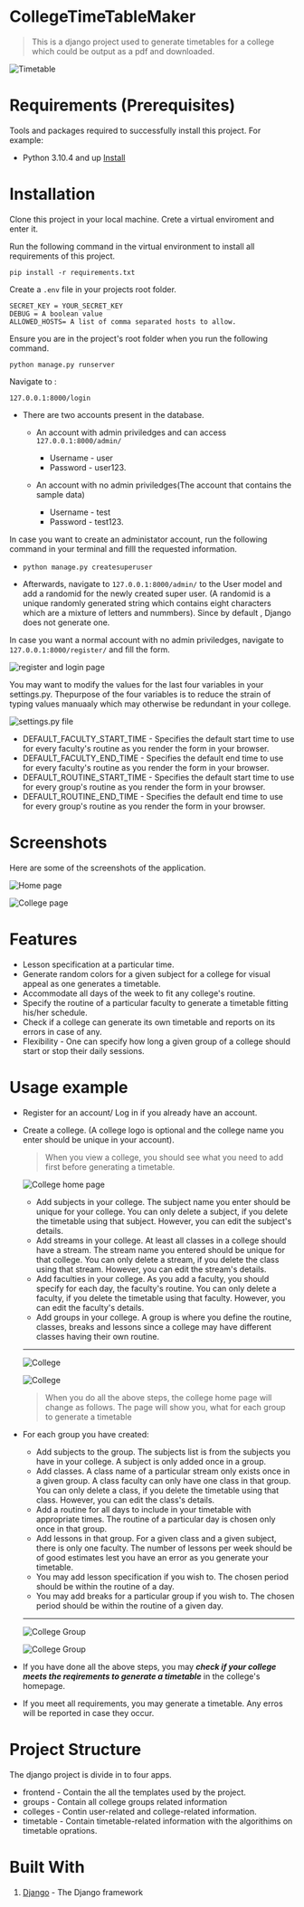 # CollegeTimeTableMaker

> This is a django project used to generate timetables for a college which could be output as a pdf and downloaded.

![Timetable](screenshots/timetable.png "A generated timetable output for a class")

# Requirements  (Prerequisites)
Tools and packages required to successfully install this project.
For example:
* Python 3.10.4 and up [Install](https://www.python.org/downloads/)

# Installation
Clone this project in your local machine. Crete a virtual enviroment and enter it.

Run the following command in the virtual environment to install all requirements of this project.

`pip install -r requirements.txt`

Create a `.env` file in your projects root folder.

    SECRET_KEY = YOUR_SECRET_KEY
    DEBUG = A boolean value
    ALLOWED_HOSTS= A list of comma separated hosts to allow.

Ensure you are in the project's root folder when you run the following command.

`python manage.py runserver`

Navigate to :

`127.0.0.1:8000/login`

* There are two accounts present in the database.

    * An account with admin priviledges and can access `127.0.0.1:8000/admin/`
        
        * Username - user
        * Password - user123.
    * An account with no admin priviledges(The account that contains the sample data)

        * Username - test
        * Password - test123.

In case you want to create an administator account, run the following command in your terminal and filll the requested information. 

* `python manage.py createsuperuser`

* Afterwards, navigate to `127.0.0.1:8000/admin/` to the User model and add a randomid for the newly created super user. (A randomid is a unique randomly generated string which contains eight characters which are a mixture of letters and nummbers). Since by default , Django does not generate one.

In case you want a normal account with no admin priviledges, navigate to `127.0.0.1:8000/register/` and fill the form.

![register and login page](screenshots/login.jpg "Registration and Log in")

You may want to modify the values for the last four variables in your settings.py. Thepurpose of the four variables is to reduce the strain of typing values manuaaly which may otherwise be redundant in your college.

![settings.py file](screenshots/settings.png "Settings.py file")

* DEFAULT_FACULTY_START_TIME - Specifies the default start time to use for every faculty's routine as you render the form in your browser.
* DEFAULT_FACULTY_END_TIME - Specifies the default end time to use for every faculty's routine as you render the form in your browser.
* DEFAULT_ROUTINE_START_TIME - Specifies the default start time to use for every group's routine as you render the form in your browser.
* DEFAULT_ROUTINE_END_TIME - Specifies the default end time to use for every group's routine as you render the form in your browser.

# Screenshots
Here are some of the screenshots of the application.

![Home page](screenshots/homepage.png "Home Page")

![College page](screenshots/timetable_2.png "Colleges home page")

# Features
- Lesson specification at a particular time.
- Generate random colors for a given subject for a college for visual appeal as one generates a timetable.
- Accommodate all days of the week to fit any college's routine.
- Specify the routine of a particular faculty to generate a timetable fitting his/her schedule.
- Check if a college can generate its own timetable and reports on its errors in case of any.
- Flexibility - One can specify how long a given group of a college should start or stop their daily sessions.

# Usage example

- Register for an account/ Log in if you already have an account.
- Create a college. (A college logo is optional and the college name you enter should be unique in your account).
    > When you view a college, you should see what you need to add first before generating a timetable.

    ![College home page](screenshots/college_home.png "College home page")

    - Add subjects in your college. The subject name you enter should be unique for your college.  You can only delete a subject, if you delete the timetable using that subject. However, you can edit the subject's details.
    - Add streams in your college. At least all classes in a college should have a stream. The stream name you entered should be unique for that college.  You can only delete a stream, if you delete the class using that stream. However, you can edit the stream's details.
    - Add faculties in your college. As you add a faculty, you should specify for each day, the faculty's routine. You can only delete a faculty, if you delete the timetable using that faculty. However, you can edit the faculty's details.
    - Add groups in your college. A group is where you define the routine, classes, breaks and lessons since a college may have different classes having their own routine.

    ---

    ![College](screenshots/college_1.png)

    ![College](screenshots/college_2.png)

    > When you do all the above steps, the college home page will change as follows. The page will show you, what for each group to generate a timetable

- For each group you have created:

    - Add subjects to the group. The subjects list is from the subjects you have in your college. A subject is only added once in a group.
    - Add classes. A class name of a particular stream only exists once in a given group. A class faculty can only have one class in that group. You can only delete a class, if you delete the timetable using that class. However, you can edit the class's details.
    - Add a routine for all days to include in your timetable with appropriate times. The routine of a particular day is chosen only once in that group.
    - Add lessons in that group. For a given class and a given subject, there is only one faculty. The number of lessons per week should be of good estimates lest you have an error as you generate your timetable.
    - You may add lesson specification if you wish to. The chosen period should be within the routine of a day.
    - You may add breaks for a particular group if you wish to. The chosen period should be within the routine of a given day.

    ---

    ![College Group](screenshots/group_1.png)

    ![College Group](screenshots/group_2.png)

- If you have done all the above steps, you may ***check if your college meets the reqirements to generate a timetable*** in the college's homepage.
- If you meet all requirements, you may generate a timetable. Any erros will be reported in case they occur.

# Project Structure

The django project is divide in to four apps.

* frontend - Contain the all the templates used by the project.
* groups - Contain all college groups related information
* colleges - Contin user-related and college-related information.
* timetable - Contain timetable-related information with the algorithims on timetable oprations.

# Built With
1. [Django](https://djangoproject.com/) - The Django framework
